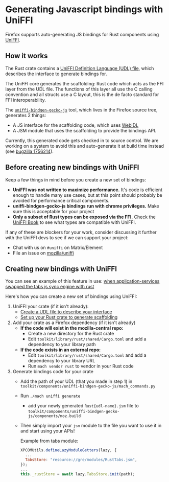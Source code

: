 # Generating Javascript bindings with UniFFI

Firefox supports auto-generating JS bindings for Rust components using [UniFFI](https://mozilla.github.io/uniffi-rs/).

## How it works

The Rust crate contains a
[UniFFI Definition Language (UDL) file](https://mozilla.github.io/uniffi-rs/udl_file_spec.html), which describes the
interface to generate bindings for.

The UniFFI core generates the scaffolding: Rust code which acts as the FFI layer from the UDL file.  The functions of
this layer all use the C calling convention and all structs use a C layout, this is the de facto standard for FFI
interoperability.

The [`uniffi-bindgen-gecko-js`](https://searchfox.org/mozilla-central/source/toolkit/components/uniffi-bindgen-gecko-js)
tool, which lives in the Firefox source tree, generates 2 things:
  - A JS interface for the scaffolding code, which uses [WebIDL](/dom/bindings/webidl/index.rst)
  - A JSM module that uses the scaffolding to provide the bindings API.

Currently, this generated code gets checked in to source control.  We are working on a system to avoid this and
auto-generate it at build time instead (see [bugzilla 1756214](https://bugzilla.mozilla.org/show_bug.cgi?id=1756214)).

## Before creating new bindings with UniFFI

Keep a few things in mind before you create a new set of bindings:

 - **UniFFI was not written to maximize performance.**  It's code is efficient enough to handle many use cases, but at this
   point should probably be avoided for performance critical components.
 - **uniffi-bindgen-gecko-js bindings run with chrome privileges.**  Make sure this is acceptable for your project
 - **Only a subset of Rust types can be exposed via the FFI.**  Check the [UniFFI Book](https://mozilla.github.io/uniffi-rs/) to see what
   types are compatible with UniFFI.

If any of these are blockers for your work, consider discussing it further with the UniFFI devs to see if we can support
your project:

  - Chat with us on `#uniffi` on Matrix/Element
  - File an issue on [mozilla/uniffi](https://github.com/mozilla/uniffi-rs/)

## Creating new bindings with UniFFI

You can see an example of this feature in use: [when application-services swapped the tabs js sync engine with rust](https://bugzilla.mozilla.org/show_bug.cgi?id=1791851)

Here's how you can create a new set of bindings using UniFFI:

  1. UniFFI your crate (if it isn't already):
      - [Create a UDL file to describe your interface](https://mozilla.github.io/uniffi-rs/udl_file_spec.html)
      - [Set up your Rust crate to generate scaffolding](https://mozilla.github.io/uniffi-rs/tutorial/Rust_scaffolding.html)
  2. Add your crate as a Firefox dependency (if it isn't already)
      - **If the code will exist in the mozilla-central repo:**
        - Create a new directory for the Rust crate
        - Edit `toolkit/library/rust/shared/Cargo.toml` and add a dependency to your library path
      - **If the code exists in an external repo:**
        - Edit `toolkit/library/rust/shared/Cargo.toml` and add a dependency to your library URL
        - Run `mach vendor rust` to vendor in your Rust code
  3. Generate bindings code for your crate
      - Add the path of your UDL (that you made in step 1) in `toolkit/components/uniffi-bindgen-gecko-js/mach_commands.py`
      - Run `./mach uniffi generate`
          - add your newly generated `Rust{udl-name}.jsm` file to `toolkit/components/uniffi-bindgen-gecko-js/components/moz.build`
      - Then simply import your `jsm` module to the file you want to use it in and start using your APIs!

        Example from tabs module:

        ``` js
        XPCOMUtils.defineLazyModuleGetters(lazy, {
          ...
          TabsStore: "resource://gre/modules/RustTabs.jsm",
        });
        ...
        this._rustStore = await lazy.TabsStore.init(path);
        ```
